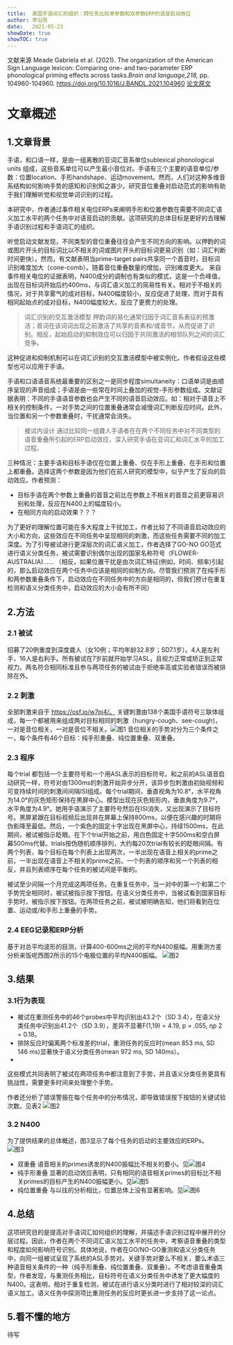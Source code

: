 ```yaml
---
title:  美国手语词汇的组织：跨任务比较单参数和双参数ERP的语音启动效应
author: 李沿孜
date:   2021-05-23
showDate: true 
showTOC: true
---
```

文献来源
Meade Gabriela et al. (2021). The organization of the American Sign Language lexicon: Comparing one- and two-parameter ERP phonological priming effects across tasks.*Brain and language,218,* pp. 104960-104960.   https://doi.org/10.1016/J.BANDL.2021.104960
[论文原文](../Source_Files/2021-05-23-LYZ2.pdf)

# 文章概述
## 1.文章背景
手语，和口语一样，是由一组离散的亚词汇音系单位sublexical phonological units 组成，这些音系单位可以产生最小音位对。手语有三个主要的语音单位/参数：位置location、手形handshape、运动movement。然而，人们对这种多维音系结构如何影响手势的感知和识别知之甚少。研究音位重叠对启动范式的影响有助于我们理解听觉和视觉单词识别的过程。

本研究中，作者通过事件相关电位ERPs来阐明手形和位置参数在需要不同词汇语义加工水平的两个任务中对语音启动的贡献。这项研究的总体目标是更好的去理解手语识别过程和手语词汇的组织。

听觉启动文献发现，不同类型的音位重叠往往会产生不同方向的影响。以押韵的词或图片开头的目标词比以不相关的词或图片开头的目标词更易识别（如：词汇判断时间更快）。然而，有文献表明当prime-target pairs共享同一个首音时，目标词识别难度加大（cone-comb）。随着音位重叠数量的增加，识别难度更大。
来自事件相关电位的证据表明，N400成分的调制也有类似的模式，这是一个负峰值，出现在目标词开始后约400ms，与词汇语义加工的简易性有关。相对于不相关的情况，对于共享雾气的成对目标，N400幅度较小，反应促进了处理，而对于具有相同起始点的成对目标，N400幅度较大，反应了更费力的处理。
> 词汇识别的交互激活模型
押韵词的易化通常归因于词汇音系表征的预激活；首词在该词词出现之前激活了共享的音素和/或音节，从而促进了识别。相反，起始启动的抑制效应可以归因于共同激活的相邻队列之间的词汇竞争。

这种促进和抑制机制可以在词汇识别的交互激活模型中被实例化，作者假设这些模型也可以应用于手语。

手语和口语语音系统最重要的区别之一是同步程度simultaneity：口语单词是由顺序呈现的声音组成；手语是由一些常在时间上叠加的视觉-手形参数组成。文献证据表明：不同的手语语音参数也会产生不同的语音启动效应。如：相对于语音上不相关的控制条件，一对手势之间的位置重叠通常会减慢词汇判断反应时间。此外，当位置和另一个参数重叠时，干扰通常会消失。
> 被试内设计
通过比较同一组聋人手语者在在两个不同任务中对不同类型的语音重叠所引起的ERP启动效应，深入研究手语在亚词汇和词汇水平的加工过程。

三种情况：主要手语和目标手语仅在位置上重叠、仅在手形上重叠、在手形和位置上都重叠。选择这两个参数是因为他们在前人研究的模型中，似乎产生了反向的启动效应。作者预测：
- 目标手语在两个参数上重叠的首音之前比在参数上不相关的首音之前更容易识别和处理，反应在N400上的幅度较小。
- 在相同方向的启动效果？？？

为了更好的理解位置可能在多大程度上干扰加工，作者比较了不同语音启动效应的大小和方向，这些效应在不同任务中呈现相同的刺激，而这些任务需要不同的加工深度。为了引导被试进行更深层次的词汇语义加工，作者选择了GO-NO GO范式进行语义分类任务，被试需要识别偶尔出现的国家名称符号（FLOWER-AUSTRALIA)......
（相反，如果位置干扰是由次词汇特征(例如，时间、频率)引起的，那么启动效应在两个任务中应该是相同的抑制方向。尽管我们预测了在纯手形和两参数重叠条件下，启动效应在不同任务中的方向是相同的，但我们预计在重复检测和语义分类任务中，启动效应的大小会有所不同）

## 2.方法
### 2.1 被试
招募了20例重度到深度聋人（女10例；平均年龄32.8岁；SD7.1岁）。4人是左利手，16人是右利手。所有被试在7岁前就开始学习ASL，且视力正常或矫正到正常视力。两名符合相同标准且参与两项任务的被试由于拒绝率高或实验者错误而被排除在外。
### 2.2 刺激
全部刺激来自于 https://osf.io/w7pj4/。
关键刺激由138个美国手语符号三联体组成，每一个都被用来组成两对目标相同的刺激（hungry-cough、see-cough)，一对是音位相关，一对是音位不相关。![图1](../Supporting_Information/2021-05-23-LYZ2-Fig1.png) 
音位相关的手势对分为三个条件之一，每个条件有46个目标：纯手形重叠、纯位置重叠、双重叠。

### 2.3 程序
每个trial 都包括一个主要符号和一个用ASL表示的目标符号。和之前的ASL语音启动研究一样，符号对由1300ms的刺激开始异步分开，该异步包刺激由初始视频和可变持续时间的刺激间间隔ISI组成。每个trial期间，垂直视角为10.8°，水平视角为14.0°的灰色矩形保持在黑屏中心。模型出现在灰色矩形内，垂直角度为9.7°，水平角度为4.9°。她用手语演示了主要符号然后在ISI消失，又出现演示了目标符号。黑屏紧跟在目标视频后出现并在屏幕上保持800ms，以便在感兴趣的时期将伪影降至最低。然后，一个紫色的固定十字出现在黑屏中心，持续1500ms，在此期间，被试被指示眨眼。在下个trial开始之前，用白色固定十字500ms和空白屏幕500ms代替。trials按伪随机顺序排列，大约每20次trial有较长的眨眼间隔。有两个列表，每个目标在每个列表上出现两次，一半出现在语音上相关的prime之前，一半出现在语音上不相关的prime之前。一个列表的顺序和另一个列表的相反，并且列表顺序在每个任务的被试间是平衡的。

被试至少间隔一个月完成这两项任务。在重复任务中，当一对中的第一个和第二个手势完全相同时，被试被指示按下按钮。在语义分类任务中，当被试看到国家目标手势时，被指示按下按钮。在两项任务之前，被试被明确告知，他们将看到在位置、运动或/和手形上重叠的手势。
### 2.4 EEG记录和ERP分析
基于对总平均波形的目测，计算400-600ms之间的平均N400振幅。用重测方差分析来饭呢西图2所示的15个电极位置的平均N400振幅。
![图2](../Supporting_Information/2021-05-23-LYZ2-Fig2.png)

## 3.结果
### 3.1行为表现
- 被试在重测任务中的46个probes中平均识别出43.2个（SD 3.4），在语义分类任务中识别出41.2个（SD 3.9），差异不显著F(1,19) = 4.19, p = .055, ηp
2 = 0.18。
- 排除反应时偏离两个标准差的trial，重测任务的反应时(mean 853 ms, SD 146 ms)显著快于语义分类任务(mean 972 ms, SD 140ms）。
- 
这些模式共同表明了被试在两项任务中都注意到了手势，并且语义分类任务更具有挑战性，需要更多时间来处理整个手势。

作者还分析了错误警报在每个任务中的分布情况，即导致错误按下按钮的关键试验次数。见表2
![图2](../Supporting_Information/2021-05-23-LYZ2-Fig2.png)
### 3.2 N400
为了提供结果的总体概述，图3显示了每个任务的启动的主要效应的ERPs。
![图3](../Supporting_Information/2021-05-23-LYZ2-Fig3.png)
- 双重叠
语音相关的primes诱发的N400振幅比不相关的要小。见![图4](../Supporting_Information/2021-05-23-LYZ2-Fig4.png)
- 纯手形重叠
显著的启动效应表明，只有相同的语音相关primes的目标比不相关primes的目标产生的N400振幅更小。见![图5](../Supporting_Information/2021-05-23-LYZ2-Fig5.png)
- 纯位置重叠
与以往的分析相比，位置总体上没有显著影响。见![图6](../Supporting_Information/2021-05-23-LYZ2-Fig6.png)
## 4.总结
这项研究目的是提高对手语词汇如何组织的理解，并描述手语识别过程中展开的分层过程。因此，作者在两个不同词汇语义加工水平的任务中，考察语音重叠的类型和程度如何影响符号识别。具体地说，作者在GO/NO-GO重测和语义分类任务中，向同一组被试呈现了系统的ASL手势对。关键手势对要么不相关，要么术语三种语音相关条件的一种（纯手形重叠、纯位置重叠、双重叠）。不考虑语音重叠类型，作者发现，与重测任务相比，目标符号在语义分类任务中诱发了更大幅度的N400。这表明，相对于重复检测，被试在进行语义分类时进行了相对较深的词汇语义加工。语义任务中探测项比重测任务的反应时更长进一步支持了这一论点。

## 5.看不懂的地方
待写

